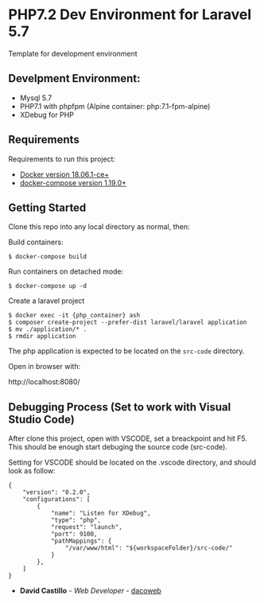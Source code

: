 # PHP7.2 Dev Environment for Laravel 5.7

Template for development environment

## Develpment Environment:

* Mysql 5.7
* PHP7.1 with phpfpm (Alpine container: php:7.1-fpm-alpine)
* XDebug for PHP

## Requirements

Requirements to run this project:

- [Docker version 18.06.1-ce+](https://github.com/docker/docker-ce)
- [docker-compose version 1.19.0+](https://github.com/docker/compose) 


## Getting Started

Clone this repo into any local directory as normal, then:

Build containers:

```
$ docker-compose build
```

Run containers on detached mode:

```
$ docker-compose up -d
```

Create a laravel project

```
$ docker exec -it {php_container} ash
$ composer create-project --prefer-dist laravel/laravel application
$ mv ./application/* .
$ rmdir application
```

The php application is expected to be located on the `src-code` directory.

Open in browser with:

http://localhost:8080/


## Debugging Process (Set to work with Visual Studio Code)

After clone this project, open with VSCODE, set a breackpoint and hit F5. This should be enough start debuging the source code (src-code).

Setting for VSCODE should be located on the .vscode directory, and should look as follow:

```
{
    "version": "0.2.0",
    "configurations": [
        {
            "name": "Listen for XDebug",
            "type": "php",
            "request": "launch",
            "port": 9100,
            "pathMappings": {
                "/var/www/html": "${workspaceFolder}/src-code/"
            }
        },
    ]
}
```

* **David Castillo** - *Web Developer* - [dacoweb](https://github.com/dacoweb)
